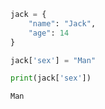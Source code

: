 ```python
jack = {
    "name": "Jack",
    "age": 14
}

jack['sex'] = "Man"

print(jack['sex'])
```

```bash
Man
```